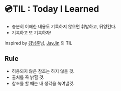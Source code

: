 # 💿TIL : Today I Learned

* 충분히 이해한 내용도 기록하지 않으면 휘발하고, 뒤엉킨다.
* 기록하고 또 기록하자!

Inspired by [김남준](https:/github.com/namjunemy/TIL)님, [JayJin](http://milooy.github.io/TIL/) 의 TIL


## Rule
* 허용되지 않은 참조는 하지 않을 것. 
* 출처를 꼭 밝힐 것.
* 참조를 할 때는 내 생각을 녹여낼것.
